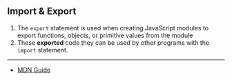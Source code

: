 ## Import & Export

1. The `export` statement is used when creating JavaScript modules to export functions, objects, or primitive values from the module 
2. These __exported__ code they can be used by other programs with the `import` statement.

---
* [MDN Guide](https://developer.mozilla.org/en-US/docs/web/javascript/reference/statements/export)